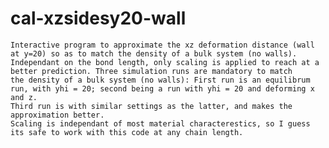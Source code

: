 # cal-xzsidesy20-wall
    Interactive program to approximate the xz deformation distance (wall at y=20) so as to match the density of a bulk system (no walls).
    Independant on the bond length, only scaling is applied to reach at a better prediction. Three simulation runs are mandatory to match
    the density of a bulk system (no walls): First run is an equilibrum run, with yhi = 20; second being a run with yhi = 20 and deforming x and z.
    Third run is with similar settings as the latter, and makes the approximation better.
    Scaling is independant of most material characterestics, so I guess its safe to work with this code at any chain length.
